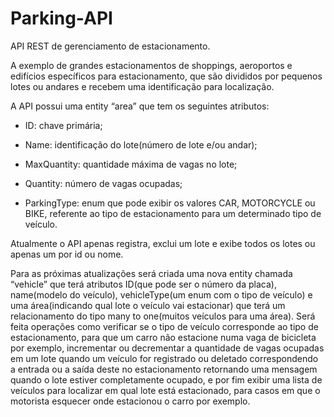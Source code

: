 # Parking-API

API REST de gerenciamento de estacionamento.


A exemplo de grandes estacionamentos de shoppings, aeroportos e edifícios específicos para estacionamento, que são divididos por pequenos lotes ou andares e recebem uma identificação para localização.


A API possui uma entity “area” que tem os seguintes atributos:

- ID: chave primária;

- Name: identificação do lote(número de lote e/ou andar);

- MaxQuantity: quantidade máxima de vagas no lote;

- Quantity: número de vagas ocupadas;

- ParkingType: enum que pode exibir os valores CAR, MOTORCYCLE ou BIKE, referente ao tipo de estacionamento para um determinado tipo de veículo.


Atualmente o API apenas registra, exclui um lote e exibe todos os lotes ou apenas um por id ou nome.


Para as próximas atualizações será criada uma nova entity chamada “vehicle” que terá atributos ID(que pode ser o número da placa), name(modelo do veículo), vehicleType(um enum com o tipo de veículo) e uma área(indicando qual lote o veículo vai estacionar) que terá um relacionamento do tipo many to one(muitos veículos para uma área). Será feita operações como verificar se o tipo de veículo corresponde ao tipo de estacionamento, para que um carro não estacione numa vaga de bicicleta por exemplo, incrementar ou decrementar a quantidade de vagas ocupadas em um lote quando um veículo for registrado ou deletado correspondendo a entrada ou a saída deste no estacionamento retornando uma mensagem quando o lote estiver completamente ocupado, e por fim exibir uma lista de veículos para localizar em qual lote está estacionado, para casos em que o motorista esquecer onde estacionou o carro por exemplo.
